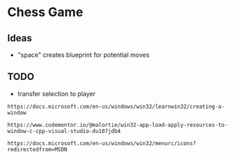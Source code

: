 # Chess Game
 
 ## Ideas
 - "space" creates blueprint for potential moves

 ## TODO
 - transfer selection to player

```https://docs.microsoft.com/en-us/windows/win32/learnwin32/creating-a-window```

```https://www.codementor.io/@malortie/win32-app-load-apply-resources-to-window-c-cpp-visual-studio-du107jdb4```

```https://docs.microsoft.com/en-us/windows/win32/menurc/icons?redirectedfrom=MSDN```